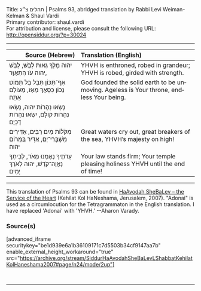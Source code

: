 <html>
<head></head>
<body>
Title: תהלים צ״ג | Psalms 93, abridged translation by Rabbi Levi Weiman-Kelman & Shaul Vardi<br />
Primary contributor: shaul.vardi<br />
For attribution and license, please consult the following URL: <a href="http://opensiddur.org/?p=30024">http://opensiddur.org/?p=30024</a>
<p />
<hr />

<table style="margin-left: auto;margin-right: auto;" class="draggable">
<thead><tr><th id="x" style="text-align: right;">Source (Hebrew)</th><th style="text-align: left;">Translation (English)</th></tr></thead>
<tbody>
<tr><td style="vertical-align:top;">
<div class="liturgy" lang="he">
יהוה מָלָךְ 
גֵּאוּת לָבֵשׁ, 
לָבֵשׁ יהוה 
עֹז הִתְאַזָּר, 
</span></div></td>
 
<td style="vertical-align:top;">
<div class="english" lang="en">
YHVH is enthroned, 
robed in grandeur;
YHVH is robed, 
girded with strength.
</div></td></tr>


<tr><td style="vertical-align:top;">
<div class="liturgy" lang="he">
אַף־תִּכּוֹן תֵּבֵל בַּל תִּמּוֹט׃ 
נָכוֹן כִּסְאֲךָ מֵאָז, 
מֵעוֹלָם אָתָּה׃ 
</span></div></td>
 
<td style="vertical-align:top;">
<div class="english" lang="en">
God founded the solid earth to be unmoving.
Ageless is Your throne, 
endless Your being.
</div></td></tr>


<tr><td style="vertical-align:top;">
<div class="liturgy" lang="he">
נָשְׂאוּ נְהָרוֹת יהוה, 
נָשְׂאוּ נְהָרוֹת קוֹלָם, 
יִשְׂאוּ נְהָרוֹת דָּכְיָם׃ 
</span></div></td>
 
<td style="vertical-align:top;">
<div class="english" lang="en">

</div></td></tr>


<tr><td style="vertical-align:top;">
<div class="liturgy" lang="he">
מִקֹּלוֹת מַיִם רַבִּים, 
אַדִּירִים מִשְׁבְּרֵי־יָם, 
אַדִּיר בַּמָּרוֹם יהוה׃ 
</span></div></td>
 
<td style="vertical-align:top;">
<div class="english" lang="en">
Great waters cry out, 
great breakers of the sea,
YHVH’s majesty on high!
</div></td></tr>


<tr><td style="vertical-align:top;">
<div class="liturgy" lang="he">
עֵדֹתֶיךָ נֶאֶמְנוּ מְאֹד, 
לְבֵיתְךָ נָאֲוָה־קֹדֶשׁ, 
יהוה לְאֹרֶךְ יָמִים׃ 
</span></div></td>
 
<td style="vertical-align:top;">
<div class="english" lang="en">
Your law stands firm; 
Your temple pleasing holiness
YHVH until the end of time!
</div></td></tr>
</tbody></table>

<hr />

This translation of Psalms 93 can be found in <a href="http://opensiddur.org/?p=12061">HaAvodah SheBaLev – the Service of the Heart</a> (Kehilat Kol HaNeshama, Jerusalem, 2007). "Adonai" is used as a circumlocution for the Tetragrammaton in the English translation.  I have replaced 'Adonai' with 'YHVH.' --Aharon Varady.

<h3>Source(s)</h3>

[advanced_iframe securitykey="be1d939e6a1b36109171c7d5503b34cf9147aa7b" enable_external_height_workaround="true" src="https://archive.org/stream/SiddurHaAvodahSheBaLevLShabbatKehilatKolHaneshama2007#page/n24/mode/2up"]

&nbsp;

<hr />

&nbsp;
</body>
</html>